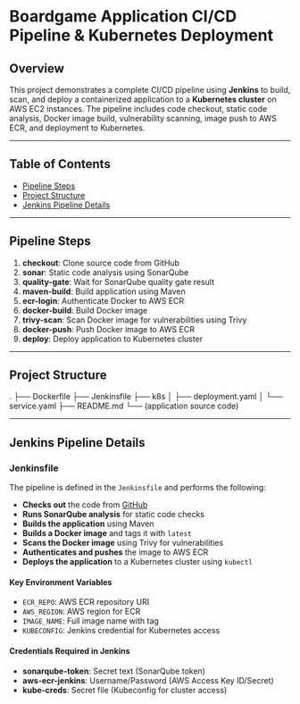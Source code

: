 # Boardgame Application CI/CD Pipeline & Kubernetes Deployment

## Overview

This project demonstrates a complete CI/CD pipeline using **Jenkins** to build, scan, and deploy a containerized application to a **Kubernetes cluster** on AWS EC2 instances. The pipeline includes code checkout, static code analysis, Docker image build, vulnerability scanning, image push to AWS ECR, and deployment to Kubernetes.

---

## Table of Contents

- [Pipeline Steps](#pipeline-steps)
- [Project Structure](#project-structure)
- [Jenkins Pipeline Details](#jenkins-pipeline-details)
---

## Pipeline Steps

1. **checkout**: Clone source code from GitHub
2. **sonar**: Static code analysis using SonarQube
3. **quality-gate**: Wait for SonarQube quality gate result
4. **maven-build**: Build application using Maven
5. **ecr-login**: Authenticate Docker to AWS ECR
6. **docker-build**: Build Docker image
7. **trivy-scan**: Scan Docker image for vulnerabilities using Trivy
8. **docker-push**: Push Docker image to AWS ECR
9. **deploy**: Deploy application to Kubernetes cluster

---

## Project Structure
.
├── Dockerfile
├── Jenkinsfile
├── k8s
│ ├── deployment.yaml
│ └── service.yaml
├── README.md
└── (application source code)


---

## Jenkins Pipeline Details

### Jenkinsfile

The pipeline is defined in the `Jenkinsfile` and performs the following:

- **Checks out** the code from [GitHub](https://github.com/ittkunal/K8-s-repo-Boardgame.git)
- **Runs SonarQube analysis** for static code checks
- **Builds the application** using Maven
- **Builds a Docker image** and tags it with `latest`
- **Scans the Docker image** using Trivy for vulnerabilities
- **Authenticates and pushes** the image to AWS ECR
- **Deploys the application** to a Kubernetes cluster using `kubectl`

#### Key Environment Variables

- `ECR_REPO`: AWS ECR repository URI
- `AWS_REGION`: AWS region for ECR
- `IMAGE_NAME`: Full image name with tag
- `KUBECONFIG`: Jenkins credential for Kubernetes access

#### Credentials Required in Jenkins

- **sonarqube-token**: Secret text (SonarQube token)
- **aws-ecr-jenkins**: Username/Password (AWS Access Key ID/Secret)
- **kube-creds**: Secret file (Kubeconfig for cluster access)
